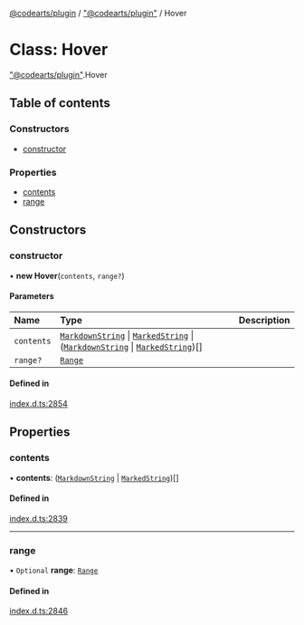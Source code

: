 [@codearts/plugin](../README.md) / ["@codearts/plugin"](../modules/_codearts_plugin_.md) / Hover

# Class: Hover

["@codearts/plugin"](../modules/_codearts_plugin_.md).Hover

## Table of contents

### Constructors

- [constructor](codearts_plugin_.Hover.md#constructor)

### Properties

- [contents](codearts_plugin_.Hover.md#contents)
- [range](codearts_plugin_.Hover.md#range)

## Constructors

### constructor

• **new Hover**(`contents`, `range?`)

#### Parameters

| Name | Type | Description |
| :------ | :------ | :------ |
| `contents` | [`MarkdownString`](codearts_plugin_.MarkdownString.md) \| [`MarkedString`](../modules/_codearts_plugin_.md#markedstring) \| ([`MarkdownString`](codearts_plugin_.MarkdownString.md) \| [`MarkedString`](../modules/_codearts_plugin_.md#markedstring))[] |  |
| `range?` | [`Range`](codearts_plugin_.Range.md) |  |

#### Defined in

[index.d.ts:2854](https://github.com/huaweicloud/cloudide-plugin-api/blob/d4de966/index.d.ts#L2854)

## Properties

### contents

• **contents**: ([`MarkdownString`](codearts_plugin_.MarkdownString.md) \| [`MarkedString`](../modules/_codearts_plugin_.md#markedstring))[]

#### Defined in

[index.d.ts:2839](https://github.com/huaweicloud/cloudide-plugin-api/blob/d4de966/index.d.ts#L2839)

___

### range

• `Optional` **range**: [`Range`](codearts_plugin_.Range.md)

#### Defined in

[index.d.ts:2846](https://github.com/huaweicloud/cloudide-plugin-api/blob/d4de966/index.d.ts#L2846)
